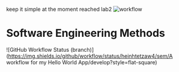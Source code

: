 keep it simple at the moment
reached lab2
![workflow](https://github.com/heinhtetzaw4/sem/actions/workflows/main.yml/badge.svg)
# Software Engineering Methods
![GitHub Workflow Status (branch)](https://img.shields.io/github/workflow/status/heinhtetzaw4/sem/A workflow for my Hello World App/develop?style=flat-square)